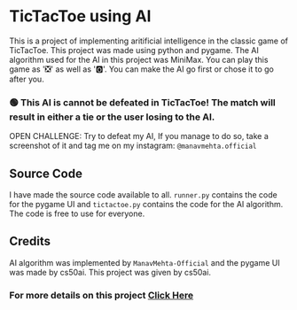 # TicTacToe using AI

This is a project of implementing aritificial intelligence in the classic game of TicTacToe. This project was made using python and pygame. The AI algorithm used for the AI in this project was MiniMax. You can play this game as '❎' as well as '🅾️'.
You can make the AI go first or chose it to go after you. 

### 🟢 This AI is cannot be defeated in TicTacToe! The match will result in either a tie or the user losing to the AI. 

OPEN CHALLENGE: Try to defeat my AI, If you manage to do so, take a screenshot of it and tag me on my instagram: `@manavmehta.official`


## Source Code

I have made the source code available to all. `runner.py` contains the code for the pygame UI and `tictactoe.py` contains the code for the AI algorithm. The code is free to use for everyone.

## Credits

AI algorithm was implemented by `ManavMehta-Official` and the pygame UI was made by cs50ai.
This project was given by cs50ai. 


### For more details on this project [Click Here](https://manavmehta-official.github.io/TicTacToe-AI/)

